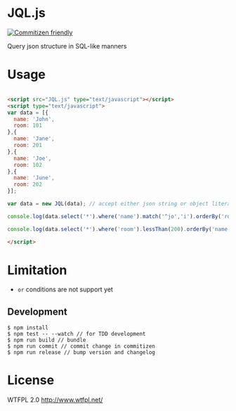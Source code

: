 # JQL.js
[![Commitizen friendly](https://img.shields.io/badge/commitizen-friendly-brightgreen.svg)](http://commitizen.github.io/cz-cli/)

Query json structure in SQL-like manners

# Usage 

```HTML

<script src="JQL.js" type="text/javascript"></script>
<script type="text/javascript">
var data = [{
  name: 'John',
  room: 101
},{
  name: 'Jane',
  room: 201
},{
  name: 'Joe',
  room: 102
},{
  name: 'June',
  room: 202
}];

var data = new JQL(data); // accept either json string or object literal

console.log(data.select('*').where('name').match('^jo','i').orderBy('room desc').fetch());

console.log(data.select('*').where('room').lessThan(200).orderBy('name').fetch());

</script>
```
# Limitation
- ``or`` conditions are not support yet


## Development
```
$ npm install
$ npm test -- --watch // for TDD development
$ npm run build // bundle
$ npm run commit // commit change in commitizen
$ npm run release // bump version and changelog
```

# License
WTFPL 2.0 http://www.wtfpl.net/
